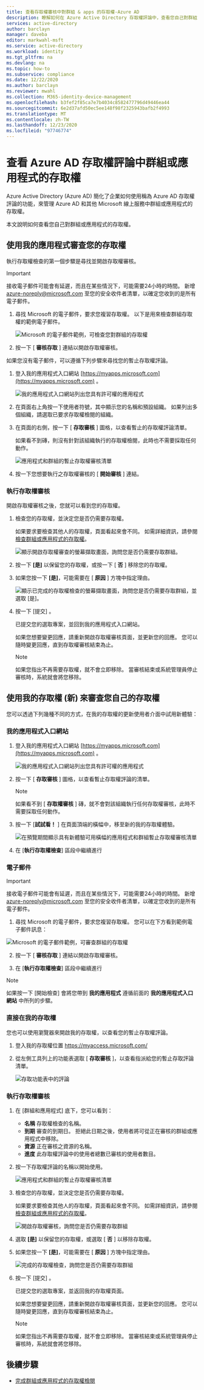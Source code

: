 ```yaml
---
title: 查看存取權審核中對群組 & apps 的存取權-Azure AD
description: 瞭解如何在 Azure Active Directory 存取權評論中，查看您自己對群組或應用程式的存取權。
services: active-directory
author: barclayn
manager: daveba
editor: markwahl-msft
ms.service: active-directory
ms.workload: identity
ms.tgt_pltfrm: na
ms.devlang: na
ms.topic: how-to
ms.subservice: compliance
ms.date: 12/22/2020
ms.author: barclayn
ms.reviewer: mwahl
ms.collection: M365-identity-device-management
ms.openlocfilehash: b3fef2f85ca7e7b4034c8582477796d49446ea44
ms.sourcegitcommit: 6e2d37afd50ec5ee148f98f2325943bafb2f4993
ms.translationtype: MT
ms.contentlocale: zh-TW
ms.lasthandoff: 12/23/2020
ms.locfileid: "97746774"
---
```

# <a name="review-access-for-yourself-to-groups-or-applications-in-azure-ad-access-reviews"></a>查看 Azure AD 存取權評論中群組或應用程式的存取權

Azure Active Directory (Azure AD) 簡化了企業如何使用稱為 Azure AD 存取權評論的功能，來管理 Azure AD 和其他 Microsoft 線上服務中群組或應用程式的存取權。

本文說明如何查看您自己對群組或應用程式的存取權。

## <a name="review-your-access-using-my-apps"></a>使用我的應用程式審查您的存取權

執行存取權檢查的第一個步驟是尋找並開啟存取權審核。

>[!IMPORTANT]
> 接收電子郵件可能會有延遲，而且在某些情況下，可能需要24小時的時間。 新增 azure-noreply@microsoft.com 至您的安全收件者清單，以確定您收到的是所有電子郵件。

1. 尋找 Microsoft 的電子郵件，要求您複習存取權。 以下是用來檢查群組存取權的範例電子郵件。

    ![Microsoft 的電子郵件範例，可檢查您對群組的存取權](./media/review-your-access/access-review-email.png)

1. 按一下 [ **審核存取** ] 連結以開啟存取權審核。

如果您沒有電子郵件，可以遵循下列步驟來尋找您的暫止存取權評論。

1. 登入我的應用程式入口網站 [https://myapps.microsoft.com](https://myapps.microsoft.com) 。

    ![我的應用程式入口網站列出您具有許可權的應用程式](./media/review-your-access/myapps-access-panel.png)

1. 在頁面右上角按一下使用者符號，其中顯示您的名稱和預設組織。 如果列出多個組織，請選取已要求存取權檢閱的組織。

1. 在頁面的右側，按一下 [ **存取審核** ] 圖格，以查看暫止的存取權評論清單。

    如果看不到磚，則沒有針對該組織執行的存取權檢閱，此時也不需要採取任何動作。

    ![應用程式和群組的暫止存取權審核清單](./media/review-your-access/access-reviews-list.png)

1. 按一下您想要執行之存取權審核的 [ **開始審核** ] 連結。

### <a name="perform-the-access-review"></a>執行存取權審核

開啟存取權審核之後，您就可以看到您的存取權。

1. 檢查您的存取權，並決定您是否仍需要存取權。

    如果要求要檢查其他人的存取權，頁面看起來會不同。 如需詳細資訊，請參閱 [檢查群組或應用程式的存取權](perform-access-review.md)。

    ![顯示開啟存取權審查的螢幕擷取畫面，詢問您是否仍需要存取群組。](./media/review-your-access/perform-access-review.png)

1. 按一下 **[是]** 以保留您的存取權，或按一下 [ **否** ] 移除您的存取權。

1. 如果您按一下 **[是]**，可能需要在 [ **原因** ] 方塊中指定理由。

    ![顯示已完成的存取權檢查的螢幕擷取畫面，詢問您是否仍需要存取群組，並選取 [是]。](./media/review-your-access/perform-access-review-submit.png)

1. 按一下 [提交]  。

    已提交您的選取專案，並回到我的應用程式入口網站。

    如果您想要變更回應，請重新開啟存取權審核頁面，並更新您的回應。 您可以隨時變更回應，直到存取權審核結束為止。

    > [!NOTE]
    > 如果您指出不再需要存取權，就不會立即移除。 當審核結束或系統管理員停止審核時，系統就會將您移除。

## <a name="review-your-own-access-using-my-access-new"></a>使用我的存取權 (新) 來審查您自己的存取權

您可以透過下列幾種不同的方式，在我的存取權的更新使用者介面中試用新體驗：

### <a name="my-apps-portal"></a>我的應用程式入口網站

1. 登入我的應用程式入口網站 [https://myapps.microsoft.com](https://myapps.microsoft.com) 。

    ![我的應用程式入口網站列出您具有許可權的應用程式](./media/review-your-access/myapps-access-panel.png)

2. 按一下 [ **存取審核** ] 圖格，以查看暫止存取權評論的清單。

    > [!NOTE]
    > 如果看不到 [ **存取權審核** ] 磚，就不會對該組織執行任何存取權審核，此時不需要採取任何動作。

3. 按一下 [**試試看！** ] 在頁面頂端的橫幅中，移至新的我的存取權體驗。

    ![在預覽期間顯示具有新體驗可用橫幅的應用程式和群組暫止存取權審核清單](./media/review-your-access/banner-your-access.png)

4. 在 [**執行存取權檢查**] 區段中繼續進行

### <a name="email"></a>電子郵件

>[!IMPORTANT]
> 接收電子郵件可能會有延遲，而且在某些情況下，可能需要24小時的時間。 新增 azure-noreply@microsoft.com 至您的安全收件者清單，以確定您收到的是所有電子郵件。

1. 尋找 Microsoft 的電子郵件，要求您複習存取權。 您可以在下方看到範例電子郵件訊息：

 ![Microsoft 的電子郵件範例，可審查群組的存取權](./media/review-your-access/access-review-email-preview.png)

2. 按一下 [ **審核存取** ] 連結以開啟存取權審核。

3. 在 [**執行存取權檢查**] 區段中繼續進行

>[!NOTE]
>如果按一下 [開始檢查] 會將您帶到 **我的應用程式** 遵循前面的 **我的應用程式入口網站** 中所列的步驟。

### <a name="directly-at-my-access"></a>直接在我的存取權

您也可以使用瀏覽器來開啟我的存取權，以查看您的暫止存取權評論。

1. 登入我的存取權位置 https://myaccess.microsoft.com/

2. 從左側工具列上的功能表選取 [ **存取審核** ]，以查看指派給您的暫止存取評論清單。

   ![存取功能表中的評論](./media/review-your-access/access-review-menu.png)

### <a name="perform-the-access-review"></a>執行存取權審核

1. 在 [群組和應用程式] 底下，您可以看到：
    
    - **名稱** 存取權檢查的名稱。
    - **到期** 審查的到期日。 拒絕此日期之後，使用者將可從正在審核的群組或應用程式中移除。
    - **資源** 正在審核之資源的名稱。
    - **進度** 此存取權評論中的使用者總數已審核的使用者數目。
    
2. 按一下存取權評論的名稱以開始使用。

   ![應用程式和群組的暫止存取權審核清單](./media/review-your-access/access-reviews-list-preview.png)

3. 檢查您的存取權，並決定您是否仍需要存取權。

    如果要求要檢查其他人的存取權，頁面看起來會不同。 如需詳細資訊，請參閱 [檢查群組或應用程式的存取權](perform-access-review.md)。

    ![開啟存取權審核，詢問您是否仍需要存取群組](./media/review-your-access/review-access-preview.png)

1. 選取 **[是]** 以保留您的存取權，或選取 [ **否** ] 以移除存取權。

1. 如果您按一下 **[是]**，可能需要在 [ **原因** ] 方塊中指定理由。

    ![完成的存取權檢查，詢問您是否仍需要存取群組](./media/review-your-access/review-access-yes-preview.png)

1. 按一下 [提交]  。

    已提交您的選取專案，並返回我的存取權頁面。

    如果您想要變更回應，請重新開啟存取權審核頁面，並更新您的回應。 您可以隨時變更回應，直到存取權審核結束為止。

    > [!NOTE]
    > 如果您指出不再需要存取權，就不會立即移除。 當審核結束或系統管理員停止審核時，系統就會將您移除。

## <a name="next-steps"></a>後續步驟

- [完成群組或應用程式的存取權檢閱](complete-access-review.md)

